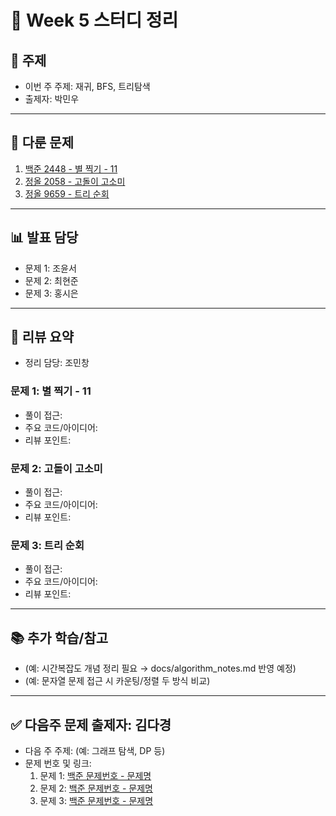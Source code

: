 ﻿# 📆 Week 5 스터디 정리

## 📌 주제
- 이번 주 주제: 재귀, BFS, 트리탐색
- 출제자: 박민우

---

## 📂 다룬 문제
1. [백준 2448 - 별 찍기 - 11](https://www.acmicpc.net/problem/2448)
2. [정올 2058 - 고돌이 고소미](https://jungol.co.kr/problem/2058?cursor=MTAsNSwz)
3. [정올 9659 - 트리 순회](https://jungol.co.kr/problem/9659?cursor=MTAsNiww)

---

## 📊 발표 담당
- 문제 1: 조윤서
- 문제 2: 최현준
- 문제 3: 홍시은

---

## 📝 리뷰 요약
- 정리 담당: 조민창
### 문제 1: 별 찍기 - 11
- 풀이 접근:
- 주요 코드/아이디어:
- 리뷰 포인트:

### 문제 2: 고돌이 고소미
- 풀이 접근:
- 주요 코드/아이디어:
- 리뷰 포인트:

### 문제 3: 트리 순회
- 풀이 접근:
- 주요 코드/아이디어:
- 리뷰 포인트:

---

## 📚 추가 학습/참고
- (예: 시간복잡도 개념 정리 필요 → docs/algorithm_notes.md 반영 예정)
- (예: 문자열 문제 접근 시 카운팅/정렬 두 방식 비교)

---

## ✅ 다음주 문제 출제자: 김다경
- 다음 주 주제: (예: 그래프 탐색, DP 등)
- 문제 번호 및 링크:
  1. 문제 1: [백준 문제번호 - 문제명](문제링크)
  2. 문제 2: [백준 문제번호 - 문제명](문제링크)
  3. 문제 3: [백준 문제번호 - 문제명](문제링크)
